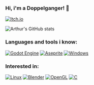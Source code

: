 
### Hi, i'm a Doppelganger! 👋
[![Itch.io](https://img.shields.io/badge/Itch-%23FF0B34.svg?style=for-the-badge&logo=Itch.io&logoColor=white)](https://srdoppelganger.itch.io)

![Arthur's GitHub stats](https://github-readme-stats.vercel.app/api?username=SrDoppelganger2&show_icons=true&theme=tokyonight)

### Languages and tools i know:

[![Godot Engine](https://img.shields.io/badge/GODOT-%23FFFFFF.svg?style=for-the-badge&logo=godot-engine)]()
[![Aseprite](https://img.shields.io/badge/Aseprite-FFFFFF?style=for-the-badge&logo=Aseprite&logoColor=#7D929E)]()
[![Windows](https://img.shields.io/badge/Windows-0078D6?style=for-the-badge&logo=windows&logoColor=white)]()



### Interested in:

[![Linux](https://img.shields.io/badge/Linux-FCC624?style=for-the-badge&logo=linux&logoColor=black)]()
[![Blender](https://img.shields.io/badge/blender-%23F5792A.svg?style=for-the-badge&logo=blender&logoColor=white)]()
[![OpenGL](https://img.shields.io/badge/OpenGL-%23FFFFFF.svg?style=for-the-badge&logo=opengl)]()
[![C](https://img.shields.io/badge/C-00599C?style=for-the-badge&logo=c&logoColor=white)]()

